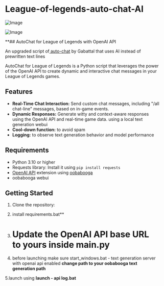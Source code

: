 # League-of-legends-auto-chat-AI


![Image](https://github.com/users/dan4in/projects/3/assets/53431991/5b006800-bc36-4ffe-97e6-eb637b28dd20)



![Image](https://github.com/users/dan4in/projects/3/assets/53431991/551436c5-0d22-4bb1-9239-fe9d0157aa8b)

**## AutoChat for League of Legends with OpenAI API

An upgraded script of[ auto-chat](https://github.com/Gabattal/Scripts-LeagueOfLegends/tree/main/Auto-Chat) by Gabattal that uses AI instead of prewritten text lines

AutoChat for League of Legends is a Python script that leverages the power of the OpenAI API to create dynamic and interactive chat messages in your League of Legends games.

## Features

- **Real-Time Chat Interaction:** Send custom chat messages, including "/all chat-line" messages, based on in-game events.
- **Dynamic Responses:** Generate witty and context-aware responses using the OpenAI API and real-time game data. using a local text generation webui 
- **Cool-down function:** to avoid spam
- **Logging:** to observe text generation behavior and model performance

## Requirements

- Python 3.10 or higher
- Requests library: Install it using `pip install requests`
- [OpenAI API](https://github.com/oobabooga/text-generation-webui/wiki/12-%E2%80%90-OpenAI-API) extension using [oobabooga](https://github.com/oobabooga/text-generation-webui)
- oobabooga webui

## Getting Started

1. Clone the repository:

2. install requirements.bat**

3.  # Update the OpenAI API base URL to yours inside main.py

4. before launching make sure start_windows.bat - text generation server with openai api enabled **change path to your oobabooga text generation path**

5.launch using **launch - api log.bat**
